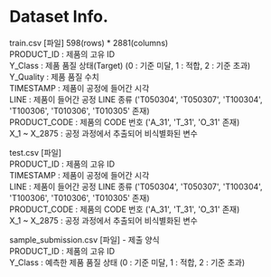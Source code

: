# Dataset Info.
train.csv [파일] 598(rows) * 2881(columns)  
PRODUCT_ID : 제품의 고유 ID  
Y_Class : 제품 품질 상태(Target) (0 : 기준 미달, 1 : 적합, 2 : 기준 초과)  
Y_Quality : 제품 품질 수치  
TIMESTAMP : 제품이 공정에 들어간 시각  
LINE : 제품이 들어간 공정 LINE 종류 ('T050304', 'T050307', 'T100304', 'T100306', 'T010306', 'T010305' 존재)  
PRODUCT_CODE : 제품의 CODE 번호 ('A_31', 'T_31', 'O_31' 존재)  
X_1 ~ X_2875 : 공정 과정에서 추출되어 비식별화된 변수  

test.csv [파일]  
PRODUCT_ID : 제품의 고유 ID  
TIMESTAMP : 제품이 공정에 들어간 시각  
LINE : 제품이 들어간 공정 LINE 종류 ('T050304', 'T050307', 'T100304', 'T100306', 'T010306', 'T010305' 존재)  
PRODUCT_CODE : 제품의 CODE 번호 ('A_31', 'T_31', 'O_31' 존재)  
X_1 ~ X_2875 : 공정 과정에서 추출되어 비식별화된 변수  

sample_submission.csv [파일] - 제출 양식  
PRODUCT_ID : 제품의 고유 ID  
Y_Class : 예측한 제품 품질 상태 (0 : 기준 미달, 1 : 적합, 2 : 기준 초과)  
